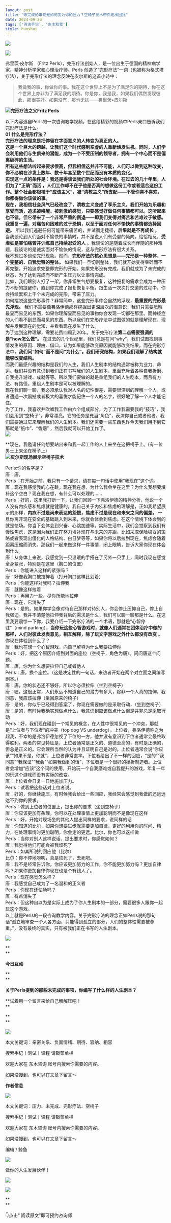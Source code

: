 ```yaml
---
layout: post
title: "未完成的事物是如何变为你的压力？空椅子技术带你走出困扰"
date: 2024-09-23
tags: ['咨询手记', '东木和我']
style: huoshui
---
```


![](/assets/post_images/2024-09-23-17319182564160.07061382074344213.jpeg)



![](/assets/post_images/2024-09-23-17319182563500.6212542652328308.jpeg)

弗里茨·皮尔斯 （Fritz Perls），完形疗法创始人，是一位出生于德国的精神病学家、精神分析学家和心理治疗师。Perls
创造了“完形疗法”一词（也被称为格式塔疗法），关于完形疗法的理念反映在皮尔斯的这首小诗中：  

>
> 我做我的事，你做你的事。我在这个世界上不是为了满足你的期待，你在这个世界上亦非为了满足我的期待。你是你，我是我，如果我们偶然发现彼此，那很美好。如果没有，那也无妨——弗里茨•皮尔斯  
>

  

![](/assets/post_images/2024-09-23-17319182565390.7603977053363979.jpeg)**完形疗法之父Fritz Perls**

以下内容选自Perls的一次咨询教学视频，在这段精彩的视频中Perls亲口告诉我们完形疗法是什么。  
**01 什么是完形疗法？**  
**完形疗法的理念是把停留在字面意义的人转变为真正的人。  
**这是一个巨大的跨越，让我们这个时代感到空虚的人重新焕发生机。同时，人们学会利用他们与生俱来的潜能，成为一个不受压制的领导者，拥有一个中心而不是偏离破碎的生活。  
所有这些想法听起来要求很高，但我相信这并非不可能，人们可以做到这种改变，你不必躺在沙发上数年、数十年甚至数个世纪而没有本质的变化。  
实现这一点的条件是：我还是得谈谈我们所处的社会环境。**在过去的几十年里，人们为了“正确”而活**
，人们工作却不在乎他是否真的想做这份工作或者适合这份工作。整个社会都根植于“应该主义”，被“清教主义”所支配——不管你喜不喜欢，你都得做你该做的事。  
现在，我相信社会风气已经改变了，清教主义变成了享乐主义。我们开始为乐趣和享受而活，追求被唤醒、被刺激的感觉，只要感觉好做任何事情都可以。这听起来也不错，但**它带来了一个非常严重的倒退——即我们变得对痛苦和苦难过于敏感。我重复一遍，对痛苦和困难的过于恐惧，以至于面对任何不愉快的事情都选择回避。**
所以我们逃避任何可能带来痛苦的，并试图走捷径，**后果就是不再成长** 。  
当我谈论到人们面对不愉快的事情时，并不是说人们有受虐的倾向。恰恰相反，**受虐狂是害怕痛苦并训练自己持续忍受的人**
。我谈论的是随着成长而伴随的那种难题，我谈论的是诚实面对不愉快的情况，这与完形疗法有很大关系。  
我不想过多谈论完形现象。然而，**完形疗法的核心思想是——完形是一种整体，一个完整的、自我觉察的整体。**
如果我们一旦切割整体，我们就开始变得零碎而不再完整，开始追求完整即完形的开始。如果完形没有完成，我们就成为了未完成的状态，为了达到完成而不断产生压力以让事情完成。  
比如，我们跟别人打了一架，你非常生气想要报复，这种报复的需求会成为一种压力不断的提醒你，直到你完成了报复恢复平衡。跟生活一次次打交道的过程中，你会持续累积上千个未完成的完形，带来了压力。  
如何摆脱这些完形事件？非常简单，这些完形事件会自然的浮现，**最重要的完形最先浮现。**
我们不需要像弗洛伊德那样挖掘出更深层次的潜意识，我们只需要觉察最显而易见的东西，如果你理解显而易见的事物你会发现一切都在那里。而神经症的人们看不到显而易见的东西。所以我们在完形疗法中试图做的就是理解现在，理解并发展现在的觉知，并看看现在发生了什么。  
为了达到这种理解，需要花费四周到20年。关于完形疗法**第二点需要强调的是“how怎么做”。**
在过去的几个世纪里，我们总是在问“why”，我们试图找到事情发生的原因、理由、借口，认为如果能够改变原因就能够改变结果。而在完形疗法中，**我们问“如何”而不是问“为什么”。我们研究结构，如果我们理解了结构就能够改变结构。**  
而我们最感兴趣的结构是我们的人生，我们人生剧本的结构通常被称为业力、命运。我们并没有意识到我们正在书写我们的人生剧本，里面充斥着各种自我折磨、自我提升游戏、成就等等。所以我们要做的就是重组我们的人生剧本，而且有方法、有路径。重组人生剧本是可以被理解的。  
现在我们聊一聊，我必须承认我对人名的记性很差，需要很深刻的理解一个人，或者遭遇一次震撼或者极大的喜悦才能记住一个人的名字，很好地了解一个人才能记住。  
为了工作，我喜欢并吹嘘我工作由六个组成部分，为了工作我需要我的“技巧”，我们会用到“空椅子”，非常漂亮。它的任务是充当“角色”，表演你自己或者他者，我们需要通过它来理解我们的人生剧本。我们还需要一些东西也许今天我们用不到它那就是“纸巾”、“香烟”
，然后我就可以开始工作了。  
![](/assets/post_images/2024-09-23-17319182564440.007879017440999059.jpeg)

**现在，我邀请任何想要站出来和我一起工作的人上来坐在这把椅子上。(有一位男士上来坐在椅子上)  
![](/assets/post_images/2024-09-23-17319182568500.49965036764289184.png)**皮尔斯现场展示空椅子技术**  
  
Perls:你的名字是？  
唐：唐。  
Perls：在开始之前，我只有一个请求，请在每一句话中使用“我现在”这个词。  
唐：现在我感觉我的心在跳，现在我在想，为什么我会坐在这里？为什么我想要填补这个空白？现在我在想，有什么可以处理的……  
Perls：好的，这里我打断一下，让我们回顾一下弗洛伊德的精神分析，他说一个人没有内疚感和焦虑就是健康的。我自己关于内疚和焦虑的理解是，正如我希望展示的那样，**内疚不过是尚未表达的怨恨，焦虑不过是现在和未来之间的偏差。**
一旦你离开现在安全的基础跳入到未来，你就会体会到焦虑。在这个情境下体会到的就是怯场。你当下会体会到兴奋、心跳加速等。实际生活中，我们会觉察到我们有慢性焦虑，这是因为我们正在努力填补现在与未来的差距，比如采取保险稳妥的策略或者表现出僵化的人格结构、白日梦等等，如果你将以后拉到现在，焦虑会随着距离压缩而消失。那我们一起来做这样一件事情，闭上眼睛，告诉大家你现在体会到什么。  
唐：从身体上来说，我感觉到一只温暖的手搭在了另外一只手上，同时我现在感觉全身紧张，特别是在这里（胸口的位置）  
Perls：你能进入这样的紧张吗？  
唐：好像我胸口被拉抻着（打开胸口这样比划着）  
Perls：你能这样对我吗？拉伸我  
唐：就像这样拉着  
Perls：再用力一些，尽你所能地拉伸  
唐：现在，它消失了  
Perls：是的。如果你学会像对待自己那样对待别人，你会停止压抑自己，停止自我强迫。我并不清楚他拉伸我背后的需求是什么，我们可以聊一聊那是什么。在这里我要震惊一下你，我要介绍一下完形疗法的一个术语，那就是“心智停驻”（mind
parking），**当你玩这些心智游戏时，就像人们通常在团体治疗中做的那样，人们对彼此发表意见，相互解释，除了玩文字游戏之外什么都没有改变**
。你现在体验到什么了？  
唐：我也在想一个心智游戏，向自己解释为什么我要拉伸你  
Perls：好，把这个原因介绍到对面的座位（空椅子，角色为唐）。问问唐这个问题。  
唐：唐，你为什么想要拉伸自己或者他人  
Perls：唐，换个座位。（这是决定性的一句话，来访者开始在两个对立面之间编写剧本。）  
唐：唐，你的状态还不够好，所以你必须拉伸（坐到空椅子）  
唐：嗯，这很正常，人们永远不知道自己的潜力有多大，除非一个人真的拉伸，我同意，我应该拉伸（坐回原来的椅子）  
唐：是的，你似乎已经得到答案了，你现在需要做的是采取行动，（坐到空椅子）  
唐：是的，有时候我确实想做点什么，我意识到应该做点什么但是并非总是采取行动  
Perls：好，我们现在碰到一个常见的概念，在人性中很常见的一个冲突，那就是“上位者与下位者“的冲突（top dog VS
underdog）。上位者，弗洛伊德称之为超我，不幸的是弗洛伊德忽视了下位的一方，他并没有意识到下位者通常会最终取得胜利。两者的常见特征是，上位者通常是正义的、道德至高的，有时是正确的，但总是正义的。它会理所当然的认为并且证明自己是对的。上位者通常会说“你应该”“如果不是，你就”，上位者非常直率。下位者给出了不一样的回应，“是的”“我同意”“我保证”“我会”“如果我做到的话”，下位者是一个很好的挫折制造者。上位者会增加“应该”这个词的使用，开始玩一个自我磨难或自我提升的游戏，年复一年的玩这个游戏而没有实际的改变。  
唐：上位者会日复一日地施加压力。  
Perls：试着把这些话对上位者说。  
唐：好的，你继续施压，有时候我会给出一些回应，我经常会感觉到我做的还远远达不到你的要求。  
Perls：做到上位者的位置上，提出你的要求（坐到空椅子）  
唐：你应该更加有条理，你可以在处理事情上更加聪明而不是像现在这样  
Perls：好，开始对现场坐的其他人提出同样的要求，说同样的话  
唐：你知道的比尔，如果你想要进步就需要更加自律，更好的利用你的时间、精力，在处理事情时更加聪明，你会走的更远。比尔，你也可以这样做  
Perls：当你对别人这样说话、提出要求时，你感觉如何？  
唐：我觉得他们可能会被我烦死了  
Perls：如其所说的回应他（比尔）  
比尔：你不停地唠叨，真是烦死了，去死吧。  
唐：我不是经常告诉你，你应该更加努力的工作，你不能更加努力吗？更加自律吗？如果你更加自律你现在也是个有钱人了。  
Perls：现在感觉怎么样？  
唐：我感觉自己成为了一名温和的正义者  
Perls：你现在还怯场吗？  
唐：有点消失了  
Perls：但这种自以为是实际上成为了你人生剧本的一部分，需要很多人跟你一起玩这个游戏。  
以上就是Perls的一段咨询教学内容，关于完形疗法的理念正如Perls说的那句话“孤立地审查一个人各方面，只能得到孤立的部分，人们的整体性需要被尊重。”，没有最终的真实，只有被我们正在书写的人生剧本。

  

![](/assets/post_images/2024-09-23-17319182563260.14172239714187707.png)

**  
**

**今日互动**

**  
**

**关于Perls提到的那些未完成的事项，你编写了什么样的人生剧本？**  

**试着用一个留言来给自己解解压吧！  
**

**  
**

![](/assets/post_images/2024-09-23-17319182563240.8561635537992791.png)

本文关键词：亲密关系、负面情绪、期待、容纳、相容  

搜索手记丨测试丨课程 请戳菜单栏

欢迎大家在 东木咨询 账号内搜索你需要的内容。

如果没搜到，也可以在文章下留言～

  

**作者信息**

![](/assets/post_images/2024-09-23-17319182563240.7679963544952135.png)

本文关键词：压力、未完成、完形疗法、空椅子  

搜索手记丨测试丨课程 请戳菜单栏

欢迎大家在 东木咨询 账号内搜索你需要的内容。

如果没搜到，也可以在文章下留言～

  

编辑 / 鲸鱼

![](/assets/post_images/2024-09-23-17319182564430.7169260890411544.webp)

做你的人生发展伙伴！

  

[![](/assets/post_images/2024-09-23-17319182567800.6150468212920366.png)](http://mp.weixin.qq.com/s?__biz=MzkyNTY0NTMzNQ==&mid=2247489038&idx=2&sn=175e4b053a335b47b340e3d8c919d5e3&chksm=c1c23976f6b5b06013d7c305de12a849b53d21f2d107e2bbe010b12ede3921e0b1acab754d8c&scene=21#wechat_redirect)  

![](/assets/post_images/2024-09-23-17319182564510.5254317759804827.webp)

**  
**

👇点击“ 阅读原文”即可预约咨询师